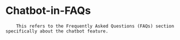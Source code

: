 # Chatbot-in-FAQs

        This refers to the Frequently Asked Questions (FAQs) section specifically about the chatbot feature.

